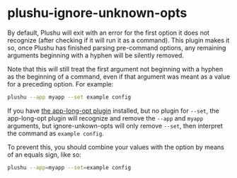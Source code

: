 # plushu-ignore-unknown-opts

By default, Plushu will exit with an error for the first option it does not
recognize (after checking if it will run it as a command). This plugin makes it
so, once Plushu has finished parsing pre-command options, any remaining
arguments beginning with a hyphen will be silently removed.

Note that this will still treat the first argument not beginning with a hyphen
as the beginning of a command, even if that argument was meant as a value for a
preceding option. For example:

```bash
plushu --app myapp --set example config
```

If you have [the app-long-opt plugin][plushu/plushu-app-long-opt]
installed, but no plugin for `--set`, the app-long-opt plugin will recognize
and remove the `--app` and `myapp` arguments, but ignore-unkown-opts will only
remove `--set`, then interpret the command as `example config`.

[plushu/plushu-app-long-opt]: https://github.com/plushu/plushu-app-long-opt

To prevent this, you should combine your values with the option by means of an
equals sign, like so:

```bash
plushu --app=myapp --set=example config
```
